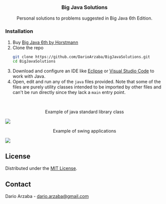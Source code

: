 <br />
<div align="center">
  <h3 align="center">Big Java Solutions</h3>
  <p align="center">
    Personal solutions to problems suggested in Big Java 6th Edition.
</div>

### Installation

1. Buy [Big Java 6th by Horstmann](https://horstmann.com/bigjava/)
2. Clone the repo
   ```sh
   git clone https://github.com/DarioArzaba/BigJavaSolutions.git
   cd BigJavaSolutions
   ```
3. Download and configure an IDE like [Eclipse](https://www.eclipse.org/downloads/) or [Visual Studio Code](https://code.visualstudio.com/docs/java/java-debugging) to work with Java.
4. Open, edit and run any of the `java` files provided. Note that some of the files are purely utility classes intended to be imported by other files and can't be run directly since they lack a `main` entry point.

</br>
<div align="center"> <p> Example of java standard library class </p> </div>
<img src="S2.png">

</br>
<div align="center"> <p> Example of swing applications </p> </div>
<img src="S1.png">

## License

Distributed under the [MIT License](https://mit-license.org/).

## Contact

Dario Arzaba - dario.arzaba@gmail.com
